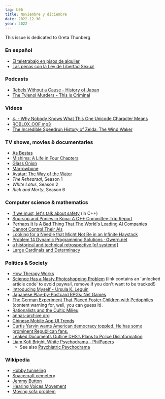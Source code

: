 ```yaml
---
tag: b06
title: Noviembre y diciembre
date: 2022-12-30
year: 2022
---
```


This issue is dedicated to Greta Thunberg.

### En español

- [El teletrabajo en pisos de alquiler](https://asihablociceron.blogspot.com/2022/12/el-teletrabajo-en-pisos-de-alquiler.html)
- [Las penas con la Ley de Libertad Sexual](https://asihablociceron.blogspot.com/2022/11/las-penas-con-la-ley-de-libertad-sexual.html)

### Podcasts

- [Rebels Without a Cause - History of Japan](https://isaacmeyer.net/2022/12/episode-465-rebels-without-a-cause-part-1/)
- [The Tylenol Murders - This is Criminal](https://thisiscriminal.com/episode-201-the-tylenol-murders-11-18-2022/)

### Videos

- [⍼ - Why Nobody Knows What This One Unicode Character Means](https://www.youtube.com/watch?v=cCoed5Oo_J4)
- [ROBLOX_OOF.mp3](https://www.youtube.com/watch?v=0twDETh6QaI)
- [The Incredible Speedrun History of Zelda: The Wind Waker](https://www.youtube.com/watch?v=Ea10hFM9YlI)

### TV shows, movies & documentaries

- [As Bestas](https://letterboxd.com/film/the-beasts-2022/)
- [Mishima: A Life in Four Chapters](https://letterboxd.com/film/mishima-a-life-in-four-chapters/)
- [Glass Onion](https://letterboxd.com/film/glass-onion-a-knives-out-mystery/)
- [Marrowbone](https://letterboxd.com/film/marrowbone/)
- [Avatar: The Way of the Water](https://letterboxd.com/film/avatar-the-way-of-water/)
- *The Rehearsal*, Season 1
- *White Lotus*, Season 2
- *Rick and Morty*, Season 6

### Computer science & mathematics

- [If we must, let's talk about safety](https://cor3ntin.github.io/posts/safety/) (in C++)
- [Soursop and Ponies in Kona: A C++ Committee Trip Report](https://cor3ntin.github.io/posts/kona22/)
- [Perhaps It Is A Bad Thing That The World's Leading AI Companies Cannot Control Their AIs](https://astralcodexten.substack.com/p/perhaps-it-is-a-bad-thing-that-the)
- [Looking for a Needle that Might Not Be in an Infinite Haystack](https://www.danielbrice.net/blog/looking-for-a-needle-that-might-not-be-in-an-infinite-haystack/)
- [Problem 14 Dynamic Programming Solutions · Gwern.net](https://www.gwern.net/Problem-14)
- [a historical and technical retrospective [of systemd]](https://blog.darknedgy.net/technology/2020/05/02/0/)
- [Large Cardinals and Determinacy](https://plato.stanford.edu/entries/large-cardinals-determinacy/)

### Politics & Society

- [How Therapy Works](https://thingofthings.substack.com/p/how-therapy-works)
- [Science Has a Nasty Photoshopping Problem](https://www.nytimes.com/interactive/2022/10/29/opinion/science-fraud-image-manipulation-photoshop.html?unlocked_article_code=JP6v9FFDKJGBQu6-EXI6KZotNQxI9v4Uwa8iv1yXu1Jylvr-aZkat0TS-v8QUynrTfx-EfPE0YSFsYq_4fdeMdCuM2Ca6KF7N5NZBb-F2QfTsE0rlzXp4RJy6EBRKqALE3yY1dmUW5URxMR2pYurvw_nnQiv16tceGdeqmMNYYS1Cmkf4spCLpx_cvw2kRhenxy6c_rRgXGPvssslUWglhpLPIccTc3eiwfi-bpnYFAmq82LA_YTSThJYBNjS1xabAL-YaYwceAtGH4ONGL17J-cUWglo605d7eNqXUw7O81zYpImUfboQ3AN1BixRNo01akrL1VKW1QI54lg_CAMPIumBHEE57iwgKX0PmqdUF9XNZ8hAgnW7TJyPsx1oiw4UrCMQ&smid=share-url) (link contains an 'unlocked article code' to avoid paywall, remove if you don't want to be tracked!)
- [Introducing Myself - Ursula K. Leguin](https://languagelog.ldc.upenn.edu/myl/IntroducingMyself.html)
- [Japanese Play-by-Postcard RPGs: Net Games](https://www.dampfkraft.com/games/japanese-postcard-net-games.html)
- [The German Experiment That Placed Foster Children with Pedophiles](https://www.newyorker.com/magazine/2021/07/26/the-german-experiment-that-placed-foster-children-with-pedophiles) (content warning for, well, you can guess it).
- [Rationalists and the Cultic Milieu](https://thingofthings.substack.com/p/rationalists-and-the-cultic-milieu)
- [annas-archive.org](https://annas-archive.org/)
- [Chinese Mobile App UI Trends](http://dangrover.com/blog/2014/12/01/chinese-mobile-app-ui-trends.html)
- [Curtis Yarvin wants American democracy toppled. He has some prominent Republican fans.](https://www.vox.com/policy-and-politics/23373795/curtis-yarvin-neoreaction-redpill-moldbug)
- [Leaked Documents Outline DHS’s Plans to Police Disinformation](https://theintercept.com/2022/10/31/social-media-disinformation-dhs/)
- [Liam Kofi Bright, White Psychodrama - PhilPapers](https://philpapers.org/rec/BRIWP)
    - See also [Psychiatric Psychodrama](https://awaisaftab.blogspot.com/2022/09/psychiatric-psychodrama.html) 

### Wikipedia

- [Hobby tunneling](https://en.wikipedia.org/wiki/Hobby_tunneling)
- [Spacecraft cemetery](https://en.wikipedia.org/wiki/Spacecraft_cemetery)
- [Jemmy Button](https://en.wikipedia.org/wiki/Jemmy_Button)
- [Hearing Voices Movement](https://en.wikipedia.org/wiki/Hearing_Voices_Movement)
- [Moving sofa problem](https://en.wikipedia.org/wiki/Moving_sofa_problem)

